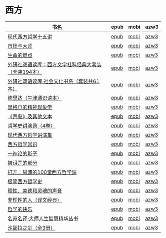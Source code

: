 # 西方

| 书名 | epub | mobi | azw3 |
| --- | --- | --- | --- |
| [现代西方哲学十五讲](http://ct.dalanmei.com/f/31084289-599493671-d2eaaf) | [epub](http://ct.dalanmei.com/f/31084289-599493671-d2eaaf) | [mobi](http://ct.dalanmei.com/f/31084289-599506067-c4fcc4) | [azw3](http://ct.dalanmei.com/f/31084289-599504893-326cdf) |
| [市场与大师](http://ct.dalanmei.com/f/31084289-589444153-2f330c) | [epub](http://ct.dalanmei.com/f/31084289-589444153-2f330c) | [mobi](http://ct.dalanmei.com/f/31084289-589491720-b72402) | [azw3](http://ct.dalanmei.com/f/31084289-589448483-432956) |
| [生命的燃点](http://ct.dalanmei.com/f/31084289-589444169-afc78f) | [epub](http://ct.dalanmei.com/f/31084289-589444169-afc78f) | [mobi](http://ct.dalanmei.com/f/31084289-589491743-22ab73) | [azw3](http://ct.dalanmei.com/f/31084289-589448537-4243b1) |
| [外研社双语读库：西方文学社科经典大套装（套装194本）](http://ct.dalanmei.com/f/31084289-570168454-f15f20) | [epub](http://ct.dalanmei.com/f/31084289-570168454-f15f20) | [mobi](http://ct.dalanmei.com/f/31084289-570323641-f67ec8) | [azw3](http://ct.dalanmei.com/f/31084289-571388838-db8a48) |
| [外研社双语读库·社会文化书系（套装共61本）](http://ct.dalanmei.com/f/31084289-570153849-4a8001) | [epub](http://ct.dalanmei.com/f/31084289-570153849-4a8001) | [mobi](http://ct.dalanmei.com/f/31084289-570324017-bd8342) | [azw3](http://ct.dalanmei.com/f/31084289-571392493-73413c) |
| [德里达（牛津通识读本）](http://ct.dalanmei.com/f/31084289-571674343-bf1519) | [epub](http://ct.dalanmei.com/f/31084289-571674343-bf1519) | [mobi](http://ct.dalanmei.com/f/31084289-572116240-67a96c) | [azw3](http://ct.dalanmei.com/f/31084289-572170847-52c285) |
| [黑格尔的精神现象学](http://ct.dalanmei.com/f/31084289-571662908-1ee581) | [epub](http://ct.dalanmei.com/f/31084289-571662908-1ee581) | [mobi](http://ct.dalanmei.com/f/31084289-572116741-aec621) | [azw3](http://ct.dalanmei.com/f/31084289-572176893-eae029) |
| [《荒岛》及其他文本](http://ct.dalanmei.com/f/31084289-571638495-461feb) | [epub](http://ct.dalanmei.com/f/31084289-571638495-461feb) | [mobi](http://ct.dalanmei.com/f/31084289-572120977-7da317) | [azw3](http://ct.dalanmei.com/f/31084289-572182475-91aa53) |
| [哲学史讲演录（4卷）](http://ct.dalanmei.com/f/31084289-571540338-336939) | [epub](http://ct.dalanmei.com/f/31084289-571540338-336939) | [mobi](http://ct.dalanmei.com/f/31084289-571807980-5a2aa8) | [azw3](http://ct.dalanmei.com/f/31084289-572196183-8fbf3b) |
| [现代西方哲学讲演集](http://ct.dalanmei.com/f/31084289-571542163-de7727) | [epub](http://ct.dalanmei.com/f/31084289-571542163-de7727) | [mobi](http://ct.dalanmei.com/f/31084289-571811571-b6bf48) | [azw3](http://ct.dalanmei.com/f/31084289-572196415-971e69) |
| [西方哲学常识](http://ct.dalanmei.com/f/31084289-571606287-404070) | [epub](http://ct.dalanmei.com/f/31084289-571606287-404070) | [mobi](http://ct.dalanmei.com/f/31084289-571736465-9a54c1) | [azw3](http://ct.dalanmei.com/f/31084289-571914820-fa5ff2) |
| [一神论的影子](http://ct.dalanmei.com/f/31084289-571599865-067b8c) | [epub](http://ct.dalanmei.com/f/31084289-571599865-067b8c) | [mobi](http://ct.dalanmei.com/f/31084289-571738413-40eb19) | [azw3](http://ct.dalanmei.com/f/31084289-571917928-fefb0f) |
| [被诅咒的部分](http://ct.dalanmei.com/f/31084289-571599122-57cc1e) | [epub](http://ct.dalanmei.com/f/31084289-571599122-57cc1e) | [mobi](http://ct.dalanmei.com/f/31084289-571772683-320c43) | [azw3](http://ct.dalanmei.com/f/31084289-571917999-a798c0) |
| [打开：周濂的100堂西方哲学课](http://ct.dalanmei.com/f/31084289-571517587-93ed47) | [epub](http://ct.dalanmei.com/f/31084289-571517587-93ed47) | [mobi](http://ct.dalanmei.com/f/31084289-571778277-b412a8) | [azw3](http://ct.dalanmei.com/f/31084289-571923445-0ed108) |
| [极简西方哲学史](http://ct.dalanmei.com/f/31084289-571547930-9a7c64) | [epub](http://ct.dalanmei.com/f/31084289-571547930-9a7c64) | [mobi](http://ct.dalanmei.com/f/31084289-571816332-187704) | [azw3](http://ct.dalanmei.com/f/31084289-572053741-e83e8a) |
| [理性、美德和灵魂的声音](http://ct.dalanmei.com/f/31084289-571548586-b37306) | [epub](http://ct.dalanmei.com/f/31084289-571548586-b37306) | [mobi](http://ct.dalanmei.com/f/31084289-571819953-641c46) | [azw3](http://ct.dalanmei.com/f/31084289-572058563-8883a0) |
| [非理性的人（译文经典）](http://ct.dalanmei.com/f/31084289-571553789-1b9c27) | [epub](http://ct.dalanmei.com/f/31084289-571553789-1b9c27) | [mobi](http://ct.dalanmei.com/f/31084289-571889207-15b358) | [azw3](http://ct.dalanmei.com/f/31084289-572070169-dabd4a) |
| [哲学的快乐](http://ct.dalanmei.com/f/31084289-571585665-2858a5) | [epub](http://ct.dalanmei.com/f/31084289-571585665-2858a5) | [mobi](http://ct.dalanmei.com/f/31084289-571732840-8814ef) | [azw3](http://ct.dalanmei.com/f/31084289-571848508-4ba911) |
| [名家名译·大师人生智慧精华丛书](http://ct.dalanmei.com/f/31084289-571583625-4bac88) | [epub](http://ct.dalanmei.com/f/31084289-571583625-4bac88) | [mobi](http://ct.dalanmei.com/f/31084289-571735990-2fd311) | [azw3](http://ct.dalanmei.com/f/31084289-571854561-1fb9c8) |
| [沙娜拉之剑（全3册）](http://ct.dalanmei.com/f/31084289-571507159-334490) | [epub](http://ct.dalanmei.com/f/31084289-571507159-334490) | [mobi](http://ct.dalanmei.com/f/31084289-571775772-8c82fb) | [azw3](http://ct.dalanmei.com/f/31084289-571875941-81a5c2) |
